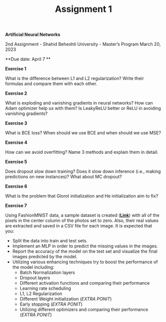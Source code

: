 ﻿---
layout: default
title: Assignment 1
nav_order: 1
has_children: false
parent: Assignments
permalink: /assignments/Assignment 1/Assignment 1
---


**Artificial Neural Networks**

2nd Assignment - Shahid Beheshti University - Master’s Program March 20, 2023

**Due date: April 7 **

**Exercise 1**

What is the difference between L1 and L2 regularization? Write their formulas and compare them with each other.

**Exercise 2**

What is exploding and vanishing gradients in neural networks? How can Adam optimizer help us with them? Is LeakyReLU better or ReLU in avoiding vanishing gradients?

**Exercise 3**

What is BCE loss? When should we use BCE and when should we use MSE? 

**Exercise 4**

How can we avoid overfitting? Name 3 methods and explain them in detail.

**Exercise 5**

Does dropout slow down training? Does it slow down inference (i.e., making predictions on new instances)? What about MC dropout?

**Exercise 6**

What is the problem that Glorot initialization and He initialization aim to fix?

**Exercise 7**

Using FashionMNIST data, a sample dataset is created ([**Link**](https://github.com/Abtinmy/CS-SBU-NeuralNetwork/raw/main/assignments/Assignment%202/Dataset.zip)) with all of the pixels in the center column of the photos set to zero. Also, their real values are extracted and saved in a CSV file for each image. It is expected that you:

- Split the data into train and test sets.
- Implement an MLP in order to predict the missing values in the images.
- Report the accuracy of the model on the test set and visualize the final images predicted by the model.
- Utilizing various enhancing techniques try to boost the performance of the model including:
  * Batch Normalization layers
  * Dropout layers
  * Different activation functions and comparing their performance
  * Learning rate scheduling
  * L1, L2 Regularization
  * Different Weight initialization (*EXTRA PONIT*)
  * Early stopping (*EXTRA PONIT*)
  * Utilizing different optimizers and comparing their performance (*EXTRA PONIT*)
